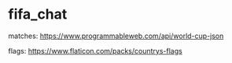 # fifa_chat

matches:
https://www.programmableweb.com/api/world-cup-json

flags:
https://www.flaticon.com/packs/countrys-flags
